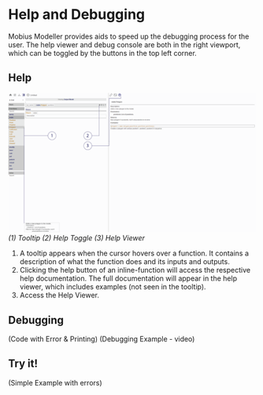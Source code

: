 # Help and Debugging

Mobius Modeller provides aids to speed up the debugging process for the user.
The help viewer and debug console are both in the right viewport, which can be toggled by the buttons in the top left corner.

## Help
![Help](./imgs/1.4-help.png)
*(1) Tooltip (2) Help Toggle (3) Help Viewer*

1. A tooltip appears when the cursor hovers over a function. It contains a description of what the function does and its inputs and outputs.
2. Clicking the help button of an inline-function will access the respective help documentation. The full documentation will appear in the help viewer, which includes examples (not seen in the tooltip).
3. Access the Help Viewer. 

## Debugging
(Code with Error & Printing)
(Debugging Example - video)

## Try it!
(Simple Example with errors)
